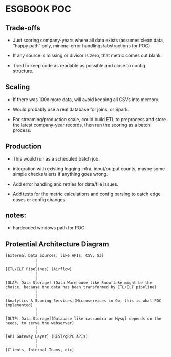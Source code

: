# ESGBOOK POC
## Trade-offs
- Just scoring company-years where all data exists (assumes clean data, “happy path” only, minimal error handlings/abstractions for POC).

- If any source is missing or divisor is zero, that metric comes out blank.

- Tried to keep code as readable as possible and close to config structure.

## Scaling
- If there was 100x more data, will avoid keeping all CSVs into memory.

- Would probably use a real database for joins, or Spark.

- For streaming/production scale, could build ETL to preprocess and store the latest company-year records, then run the scoring as a batch process.

## Production
- This would run as a scheduled batch job.

- integration with existing logging infra, input/output counts, maybe some simple checks/alerts if anything goes wrong.

- Add error handling and retries for data/file issues.

- Add tests for the metric calculations and config parsing to catch edge cases or config changes.

## notes:
- hardcoded windows path for POC

## Protential Architecture Diagram

```text
[External Data Sources: like APIs, CSV, S3]
             |
             |
[ETL/ELT Pipelines] (Airflow)
             |
             |
[OLAP: Data Storage] (Data Warehouse like Snowflake might be the choice, because the data has been transformed by ETL/ELT pipeline)
             |
             |
[Analytics & Scoring Services](Microservices in Go, this is what POC implemented)
             |
             |
[OLTP: Data Storage](Database like cassandra or Mysql depends on the needs, to serve the webserver)
             |
             |
[API Gateway Layer] (REST/gRPC APIs) 
             |
             |
[Clients, Internal Teams, etc]